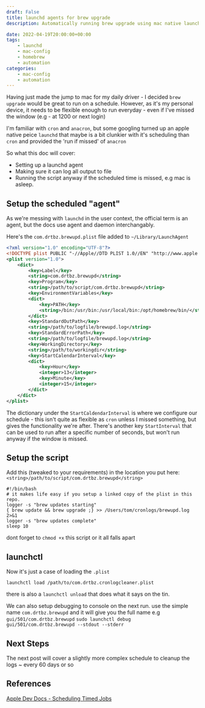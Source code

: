 ```yaml
---
draft: False
title: launchd agents for brew upgrade
description: Automatically running brew upgrade using mac native launchd

date: 2022-04-19T20:00:00+00:00
tags: 
    - launchd
    - mac-config
    - homebrew
    - automation
categories:
    - mac-config
    - automation
---
```

Having just made the jump to mac for my daily driver - I decided `brew upgrade` would be great to run on a schedule. However, as it's my personal device, it needs to be flexible enough to run everyday - even if I've missed the window (e.g - at 1200 or next login)

I'm familiar with `cron` and `anacron`, but some googling turned up an apple native peice `launchd` that maybe is a bit clunkier with it's scheduling than `cron`  and provided the 'run if missed' of `anacron`

So what this doc will cover:
- Setting up a launchd agent
- Making sure it can log all output to file
- Running the script anyway if the scheduled time is missed, e.g mac is asleep.

## Setup the scheduled "agent"

As we're messing with `launchd` in the user context, the official term is an agent, but the docs use agent and daemon interchangably.

Here's the `com.drtbz.brewupd.plist` file added to `~/Library/LaunchAgent`

```xml
<?xml version="1.0" encoding="UTF-8"?>
<!DOCTYPE plist PUBLIC "-//Apple//DTD PLIST 1.0//EN" "http://www.apple.com/DTDs/PropertyList-1.0.dtd">
<plist version="1.0">
    <dict>
        <key>Label</key>
        <string>com.drtbz.brewupd</string>
        <key>Program</key>
        <string>/path/to/script/com.drtbz.brewupd</string>
        <key>EnvironmentVariables</key>
        <dict>
            <key>PATH</key>
            <string>/bin:/usr/bin:/usr/local/bin:/opt/homebrew/bin/</string>
        </dict>
        <key>StandardOutPath</key>
        <string>/path/to/logfile/brewupd.log</string>
        <key>StandardErrorPath</key>
        <string>/path/to/logfile/brewupd.log</string>
        <key>WorkingDirectory</key>
        <string>/path/to/workingdir</string>
        <key>StartCalendarInterval</key>
        <dict>
            <key>Hour</key>
            <integer>13</integer>
            <key>Minute</key>
            <integer>15</integer>
        </dict>
    </dict>
</plist>
```

The dictionary under the `StartCaldendarInterval` is where we configure our schedule - this isn't quite as flexible as `cron` unless I missed something, but gives the functionality we're after. There's another key `StartInterval` that can be used to run after a specific number of seconds, but won't run anyway if the window is missed.

## Setup the script
Add this (tweaked to your requirements) in the location you put here: `<string>/path/to/script/com.drtbz.brewupd</string>`
```shell
#!/bin/bash
# it makes life easy if you setup a linked copy of the plist in this repo.
logger -s "brew updates starting"
{ brew update && brew upgrade ;} >> /Users/tom/cronlogs/brewupd.log 2>&1
logger -s "brew updates complete"
sleep 10
```
dont forget to `chmod +x` this script or it all falls apart

## launchctl
Now it's just a case of loading the `.plist` 
```shell
launchctl load /path/to/com.drtbz.cronlogcleaner.plist
```

there is also a `launchctl unload` that does what it says on the tin.

We can also setup debugging to console on the next run. use the simple name `com.drtbz.brewupd` and it will give you the full name e.g `gui/501/com.drtbz.brewupd`
`sudo launchctl debug gui/501/com.drtbz.brewupd --stdout --stderr`

## Next Steps
The next post will cover a slightly more complex schedule to cleanup the logs ~ every 60 days or so

## References
[Apple Dev Docs - Scheduling Timed Jobs](https://developer.apple.com/library/archive/documentation/MacOSX/Conceptual/BPSystemStartup/Chapters/ScheduledJobs.html)
